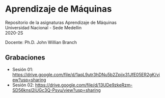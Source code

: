 # Aprendizaje de Máquinas

Repositorio de la asignaturas Aprendizaje de Máquinas  
Universidad Nacional - Sede Medellin  
2020-2S

Docente: Ph.D. John Willian Branch  

## Grabaciones  
* Sesión 01: https://drive.google.com/file/d/1aqL9utr3hDNu5b2Zpijx31JfE05ER2gK/view?usp=sharing  
* Sesión 02: https://drive.google.com/file/d/13UDe9zkeRzm-SD56knsI2iUGc3Q-Psyu/view?usp=sharing  